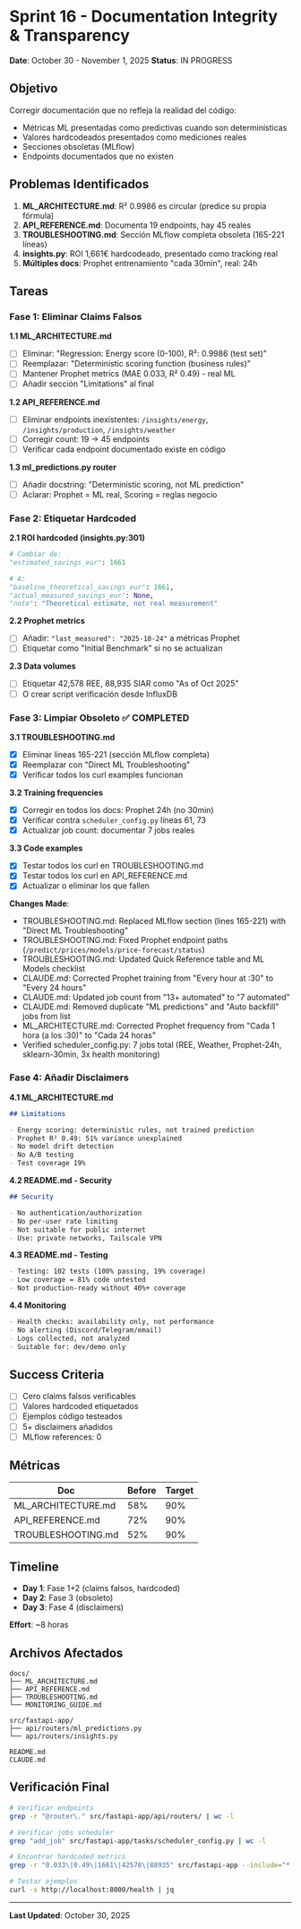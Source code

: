 # Sprint 16 - Documentation Integrity & Transparency

**Date**: October 30 - November 1, 2025
**Status**: IN PROGRESS

## Objetivo

Corregir documentación que no refleja la realidad del código:
- Métricas ML presentadas como predictivas cuando son determinísticas
- Valores hardcodeados presentados como mediciones reales
- Secciones obsoletas (MLflow)
- Endpoints documentados que no existen

## Problemas Identificados

1. **ML_ARCHITECTURE.md**: R² 0.9986 es circular (predice su propia fórmula)
2. **API_REFERENCE.md**: Documenta 19 endpoints, hay 45 reales
3. **TROUBLESHOOTING.md**: Sección MLflow completa obsoleta (165-221 líneas)
4. **insights.py**: ROI 1,661€ hardcodeado, presentado como tracking real
5. **Múltiples docs**: Prophet entrenamiento "cada 30min", real: 24h

## Tareas

### Fase 1: Eliminar Claims Falsos

**1.1 ML_ARCHITECTURE.md**
- [ ] Eliminar: "Regression: Energy score (0-100), R²: 0.9986 (test set)"
- [ ] Reemplazar: "Deterministic scoring function (business rules)"
- [ ] Mantener Prophet metrics (MAE 0.033, R² 0.49) - real ML
- [ ] Añadir sección "Limitations" al final

**1.2 API_REFERENCE.md**
- [ ] Eliminar endpoints inexistentes: `/insights/energy`, `/insights/production`, `/insights/weather`
- [ ] Corregir count: 19 → 45 endpoints
- [ ] Verificar cada endpoint documentado existe en código

**1.3 ml_predictions.py router**
- [ ] Añadir docstring: "Deterministic scoring, not ML prediction"
- [ ] Aclarar: Prophet = ML real, Scoring = reglas negocio

### Fase 2: Etiquetar Hardcoded

**2.1 ROI hardcoded (insights.py:301)**
```python
# Cambiar de:
"estimated_savings_eur": 1661

# A:
"baseline_theoretical_savings_eur": 1661,
"actual_measured_savings_eur": None,
"note": "Theoretical estimate, not real measurement"
```

**2.2 Prophet metrics**
- [ ] Añadir: `"last_measured": "2025-10-24"` a métricas Prophet
- [ ] Etiquetar como "Initial Benchmark" si no se actualizan

**2.3 Data volumes**
- [ ] Etiquetar 42,578 REE, 88,935 SIAR como "As of Oct 2025"
- [ ] O crear script verificación desde InfluxDB

### Fase 3: Limpiar Obsoleto ✅ COMPLETED

**3.1 TROUBLESHOOTING.md**
- [x] Eliminar líneas 165-221 (sección MLflow completa)
- [x] Reemplazar con "Direct ML Troubleshooting"
- [x] Verificar todos los curl examples funcionan

**3.2 Training frequencies**
- [x] Corregir en todos los docs: Prophet 24h (no 30min)
- [x] Verificar contra `scheduler_config.py` líneas 61, 73
- [x] Actualizar job count: documentar 7 jobs reales

**3.3 Code examples**
- [x] Testar todos los curl en TROUBLESHOOTING.md
- [x] Testar todos los curl en API_REFERENCE.md
- [x] Actualizar o eliminar los que fallen

**Changes Made**:
- TROUBLESHOOTING.md: Replaced MLflow section (lines 165-221) with "Direct ML Troubleshooting"
- TROUBLESHOOTING.md: Fixed Prophet endpoint paths (`/predict/prices/models/price-forecast/status`)
- TROUBLESHOOTING.md: Updated Quick Reference table and ML Models checklist
- CLAUDE.md: Corrected Prophet training from "Every hour at :30" to "Every 24 hours"
- CLAUDE.md: Updated job count from "13+ automated" to "7 automated"
- CLAUDE.md: Removed duplicate "ML predictions" and "Auto backfill" jobs from list
- ML_ARCHITECTURE.md: Corrected Prophet frequency from "Cada 1 hora (a los :30)" to "Cada 24 horas"
- Verified scheduler_config.py: 7 jobs total (REE, Weather, Prophet-24h, sklearn-30min, 3x health monitoring)

### Fase 4: Añadir Disclaimers

**4.1 ML_ARCHITECTURE.md**
```markdown
## Limitations

- Energy scoring: deterministic rules, not trained prediction
- Prophet R² 0.49: 51% variance unexplained
- No model drift detection
- No A/B testing
- Test coverage 19%
```

**4.2 README.md - Security**
```markdown
## Security

- No authentication/authorization
- No per-user rate limiting
- Not suitable for public internet
- Use: private networks, Tailscale VPN
```

**4.3 README.md - Testing**
```markdown
- Testing: 102 tests (100% passing, 19% coverage)
- Low coverage = 81% code untested
- Not production-ready without 40%+ coverage
```

**4.4 Monitoring**
```markdown
- Health checks: availability only, not performance
- No alerting (Discord/Telegram/email)
- Logs collected, not analyzed
- Suitable for: dev/demo only
```

## Success Criteria

- [ ] Cero claims falsos verificables
- [ ] Valores hardcoded etiquetados
- [ ] Ejemplos código testeados
- [ ] 5+ disclaimers añadidos
- [ ] MLflow references: 0

## Métricas

| Doc | Before | Target |
|-----|--------|--------|
| ML_ARCHITECTURE.md | 58% | 90% |
| API_REFERENCE.md | 72% | 90% |
| TROUBLESHOOTING.md | 52% | 90% |

## Timeline

- **Day 1**: Fase 1+2 (claims falsos, hardcoded)
- **Day 2**: Fase 3 (obsoleto)
- **Day 3**: Fase 4 (disclaimers)

**Effort**: ~8 horas

## Archivos Afectados

```
docs/
├── ML_ARCHITECTURE.md
├── API_REFERENCE.md
├── TROUBLESHOOTING.md
└── MONITORING_GUIDE.md

src/fastapi-app/
├── api/routers/ml_predictions.py
└── api/routers/insights.py

README.md
CLAUDE.md
```

## Verificación Final

```bash
# Verificar endpoints
grep -r "@router\." src/fastapi-app/api/routers/ | wc -l

# Verificar jobs scheduler
grep "add_job" src/fastapi-app/tasks/scheduler_config.py | wc -l

# Encontrar hardcoded metrics
grep -r "0.033\|0.49\|1661\|42578\|88935" src/fastapi-app --include="*.py"

# Testar ejemplos
curl -s http://localhost:8000/health | jq
```

---

**Last Updated**: October 30, 2025
